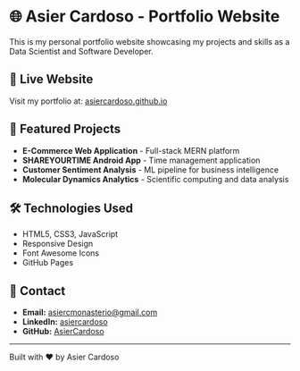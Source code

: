 # 🌐 Asier Cardoso - Portfolio Website

This is my personal portfolio website showcasing my projects and skills as a Data Scientist and Software Developer.

## 🚀 Live Website

Visit my portfolio at: [asiercardoso.github.io](https://asiercardoso.github.io)

## 📱 Featured Projects

- **E-Commerce Web Application** - Full-stack MERN platform
- **SHAREYOURTIME Android App** - Time management application
- **Customer Sentiment Analysis** - ML pipeline for business intelligence
- **Molecular Dynamics Analytics** - Scientific computing and data analysis

## 🛠️ Technologies Used

- HTML5, CSS3, JavaScript
- Responsive Design
- Font Awesome Icons
- GitHub Pages

## 📧 Contact

- **Email:** asiercmonasterio@gmail.com
- **LinkedIn:** [asiercardoso](https://linkedin.com/in/asiercardoso)
- **GitHub:** [AsierCardoso](https://github.com/AsierCardoso)

---

Built with ❤️ by Asier Cardoso

